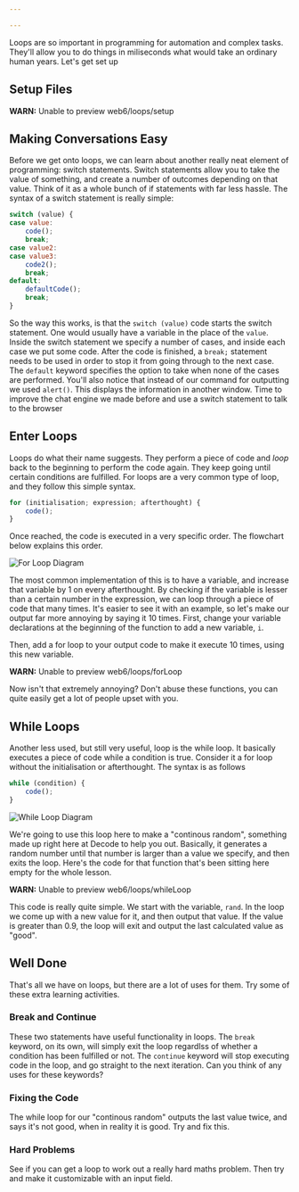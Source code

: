 ```yaml
---

---
```

Loops are so important in programming for automation and complex tasks. They'll allow you to do things in miliseconds what would take an ordinary human years. Let's get set up

## Setup Files

**WARN:** Unable to preview web6/loops/setup

## Making Conversations Easy

Before we get onto loops, we can learn about another really neat element of programming: switch statements. Switch statements allow you to take the value of something, and create a number of outcomes depending on that value. Think of it as a whole bunch of if statements with far less hassle. The syntax of a switch statement is really simple:

``` javascript
switch (value) {
case value:
    code();
    break;
case value2:
case value3:
    code2();
    break;
default:
    defaultCode();
    break;
}
```

So the way this works, is that the `switch (value)` code starts the switch statement. One would usually have a variable in the place of the `value`. Inside the switch statement we specify a number of cases, and inside each case we put some code. After the code is finished, a `break;` statement needs to be used in order to stop it from going through to the next case. The `default` keyword specifies the option to take when none of the cases are performed. You'll also notice that instead of our command for outputting we used `alert()`. This displays the information in another window. Time to improve the chat engine we made before and use a switch statement to talk to the browser

<?= codeSnippet::preview("web6/loops/firstSwitch"); ?>

## Enter Loops

Loops do what their name suggests. They perform a piece of code and _loop_ back to the beginning to perform the code again. They keep going until certain conditions are fulfilled. For loops are a very common type of loop, and they follow this simple syntax.

``` javascript
for (initialisation; expression; afterthought) {
    code();
}
```

Once reached, the code is executed in a very specific order. The flowchart below explains this order.

![For Loop Diagram](/assets/img/learn/loop_diagram-01.png)

The most common implementation of this is to have a variable, and increase that variable by 1 on every afterthought. By checking if the variable is lesser than a certain number in the expression, we can loop through a piece of code that many times. It's easier to see it with an example, so let's make our output far more annoying by saying it 10 times. First, change your variable declarations at the beginning of the function to add a new variable, `i`.

<?= luminous::highlight("javascript", 'var out = "", i = 0;'); ?>

Then, add a for loop to your output code to make it execute 10 times, using this new variable.

**WARN:** Unable to preview web6/loops/forLoop

Now isn't that extremely annoying? Don't abuse these functions, you can quite easily get a lot of people upset with you.

## While Loops

Another less used, but still very useful, loop is the while loop. It basically executes a piece of code while a condition is true. Consider it a for loop without the initialisation or afterthought. The syntax is as follows

``` javascript
while (condition) {
    code();
}
```
![While Loop Diagram](/assets/img/learn/loop_diagram-02.png) 

We're going to use this loop here to make a "continous random", something made up right here at Decode to help you out. Basically, it generates a random number until that number is larger than a value we specify, and then exits the loop. Here's the code for that function that's been sitting here empty for the whole lesson.

**WARN:** Unable to preview web6/loops/whileLoop

This code is really quite simple. We start with the variable, `rand`. In the loop we come up with a new value for it, and then output that value. If the value is greater than 0.9, the loop will exit and output the last calculated value as "good".

## Well Done

That's all we have on loops, but there are a lot of uses for them. Try some of these extra learning activities.

### Break and Continue

These two statements have useful functionality in loops. The `break` keyword, on its own, will simply exit the loop regardlss of whether a condition has been fulfilled or not. The `continue` keyword will stop executing code in the loop, and go straight to the next iteration. Can you think of any uses for these keywords?

### Fixing the Code

The while loop for our "continous random" outputs the last value twice, and says it's not good, when in reality it is good. Try and fix this.

### Hard Problems

See if you can get a loop to work out a really hard maths problem. Then try and make it customizable with an input field.
